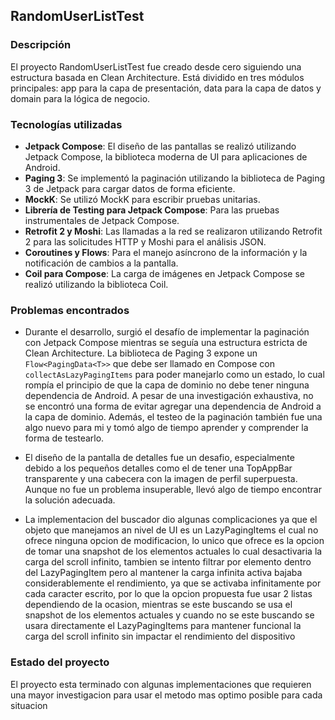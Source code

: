 ## RandomUserListTest

### Descripción
El proyecto RandomUserListTest fue creado desde cero siguiendo una estructura basada en Clean Architecture. Está dividido en tres módulos principales: app para la capa de presentación, data para la capa de datos y domain para la lógica de negocio.

### Tecnologías utilizadas
- **Jetpack Compose**: El diseño de las pantallas se realizó utilizando Jetpack Compose, la biblioteca moderna de UI para aplicaciones de Android.
- **Paging 3**: Se implementó la paginación utilizando la biblioteca de Paging 3 de Jetpack para cargar datos de forma eficiente.
- **MockK**: Se utilizó MockK para escribir pruebas unitarias.
- **Librería de Testing para Jetpack Compose**: Para las pruebas instrumentales de Jetpack Compose.
- **Retrofit 2 y Moshi**: Las llamadas a la red se realizaron utilizando Retrofit 2 para las solicitudes HTTP y Moshi para el análisis JSON.
- **Coroutines y Flows**: Para el manejo asíncrono de la información y la notificación de cambios a la pantalla.
- **Coil para Compose**: La carga de imágenes en Jetpack Compose se realizó utilizando la biblioteca Coil.

### Problemas encontrados
- Durante el desarrollo, surgió el desafío de implementar la paginación con Jetpack Compose mientras se seguía una estructura estricta de Clean Architecture. La biblioteca de Paging 3 expone un `Flow<PagingData<T>>` que debe ser llamado en Compose con `collectAsLazyPagingItems` para poder manejarlo como un estado, lo cual rompía el principio de que la capa de dominio no debe tener ninguna dependencia de Android. A pesar de una investigación exhaustiva, no se encontró una forma de evitar agregar una dependencia de Android a la capa de dominio. Además, el testeo de la paginación también fue una algo nuevo para mi y tomó algo de tiempo aprender y comprender la forma de testearlo.

- El diseño de la pantalla de detalles fue un desafio, especialmente debido a los pequeños detalles como el de tener una TopAppBar transparente y una cabecera con la imagen de perfil superpuesta. Aunque no fue un problema insuperable, llevó algo de tiempo encontrar la solución adecuada.

- La implementacion del buscador dio algunas complicaciones ya que el objeto que manejamos an nivel de UI es un LazyPagingItems el cual no ofrece ninguna opcion de modificacion, lo unico que ofrece es la opcion de tomar una snapshot de los elementos actuales lo cual desactivaria la carga del scroll infinito, tambien se intento filtrar por elemento dentro del LazyPagingItem pero al mantener la carga infinita activa bajaba considerablemente el rendimiento, ya que se activaba infinitamente por cada caracter escrito, por lo que la opcion propuesta fue usar 2 listas dependiendo de la ocasion, mientras se este buscando se usa el snapshot de los elementos actuales y cuando no se este buscando se usara directamente el LazyPagingItems para mantener funcional la carga del scroll infinito sin impactar el rendimiento del dispositivo

### Estado del proyecto
El proyecto esta terminado con algunas implementaciones que requieren una mayor investigacion para usar el metodo mas optimo posible para cada situacion

